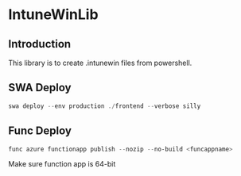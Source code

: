 # IntuneWinLib

## Introduction

This library is to create .intunewin files from powershell.

## SWA Deploy

```powershell
swa deploy --env production ./frontend --verbose silly
```

## Func Deploy
```powershell
func azure functionapp publish --nozip --no-build <funcappname>
```

Make sure function app is 64-bit